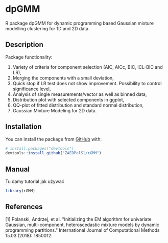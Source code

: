 # dpGMM
R package dpGMM for dynamic programming based Gaussian mixture modelling clustering for 1D and 2D data.

## Description
Package functionality:
1) Variety of criteria for component selection (AIC, AICc, BIC, ICL-BIC and LR),
2) Merging the components with a small deviation,
3) Quick stop if LR test does not show improvement. Possibility to control significance level,
4) Analysis of single measurements/vector as well as binned data,
5) Distribution plot with selected components in ggplot,
6) QQ-plot of fitted distribution and standard normal distribution,
7) Gaussian Mixture Modeling for 2D data.

## Installation
You can install the package from [GitHub](https://github.com/) with:
``` r
# install.packages("devtools")
devtools::install_github("ZAEDPolSl/rGMM")
```

## Manual
Tu damy tutorial jak używać
``` r
library(rGMM)
```

## References
[1] Polanski, Andrzej, et al. "Initializing the EM algorithm for univariate Gaussian, multi-component, heteroscedastic mixture models by dynamic programming partitions." International Journal of Computational Methods 15.03 (2018): 1850012.
